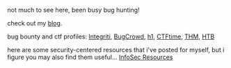 not much to see here, been busy bug hunting! 

check out my [blog](https://medium.com/@z3r0syf3r).

bug bounty and ctf profiles: [Integriti](https://app.intigriti.com/researcher/profile/z3r0syf3r), [BugCrowd](https://bugcrowd.com/z3r0syf3r), [h1](https://hackerone.com/z3r0syf3r), [CTFtime](https://ctftime.org/user/192457), [THM](https://tryhackme.com/p/z3r0syf3r), [HTB](https://app.hackthebox.com/users/1929154)

here are some security-centered resources that i've posted for myself, but i figure you may also find them useful... 
[InfoSec Resources](https://github.com/dante0x5f/info_sec_resources)
